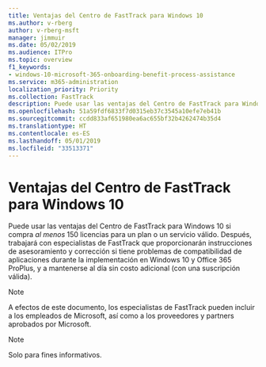 ```yaml
---
title: Ventajas del Centro de FastTrack para Windows 10
ms.author: v-rberg
author: v-rberg-msft
manager: jimmuir
ms.date: 05/02/2019
ms.audience: ITPro
ms.topic: overview
f1_keywords:
- windows-10-microsoft-365-onboarding-benefit-process-assistance
ms.service: m365-administration
localization_priority: Priority
ms.collection: FastTrack
description: Puede usar las ventajas del Centro de FastTrack para Windows 10 si adquiere *al menos* 150 licencias para un plan o un servicio elegible.
ms.openlocfilehash: 51a59fdf6833f7d0315eb37c3545a10efe7eb41b
ms.sourcegitcommit: ccdd833af651980ea6ac655bf32b4262474b35d4
ms.translationtype: HT
ms.contentlocale: es-ES
ms.lasthandoff: 05/01/2019
ms.locfileid: "33513371"
---
```

# <a name="fasttrack-center-benefit-for-windows-10"></a>Ventajas del Centro de FastTrack para Windows 10

Puede usar las ventajas del Centro de FastTrack para Windows 10 si compra *al menos* 150 licencias para un plan o un servicio válido. Después, trabajará con especialistas de FastTrack que proporcionarán instrucciones de asesoramiento y corrección si tiene problemas de compatibilidad de aplicaciones durante la implementación en Windows 10 y Office 365 ProPlus, y a mantenerse al día sin costo adicional (con una suscripción válida). 
  
> [!NOTE]
> A efectos de este documento, los especialistas de FastTrack pueden incluir a los empleados de Microsoft, así como a los proveedores y partners aprobados por Microsoft. 
    
> [!NOTE]
> Solo para fines informativos. 
  

  

 